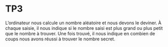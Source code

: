 # TP3
L’ordinateur nous calcule un nombre aléatoire et nous devons le deviner. À chaque saisie, il nous indique si le nombre saisi est plus grand ou plus petit que le nombre à trouver. Une fois trouvé, il nous indique en combien de coups nous avons réussi à trouver le nombre secret.
